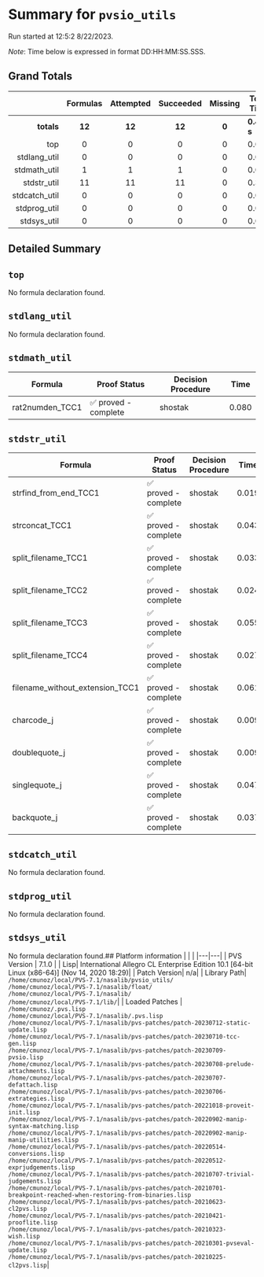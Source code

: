 # Summary for `pvsio_utils`
Run started at 12:5:2 8/22/2023.

_Note_: Time below is expressed in format DD:HH:MM:SS.SSS.
## Grand Totals 
|            | Formulas | Attempted | Succeeded | Missing | Total Time |
| ---:       | :---:    | :---:     | :---:     | :---:   | ---        |
| **totals** | **12**   | **12**    | **12**    | **0**  | **0.444 s**   |
|top|0|0|0|0|0.000|
|stdlang_util|0|0|0|0|0.000|
|stdmath_util|1|1|1|0|0.080|
|stdstr_util|11|11|11|0|0.364|
|stdcatch_util|0|0|0|0|0.000|
|stdprog_util|0|0|0|0|0.000|
|stdsys_util|0|0|0|0|0.000|
## Detailed Summary 
## `top`
No formula declaration found.
## `stdlang_util`
No formula declaration found.
## `stdmath_util`

| Formula | Proof Status | Decision Procedure | Time |
| ---     | ---          | ---                | ---  |
|rat2numden_TCC1|✅ proved - complete|shostak|0.080|

## `stdstr_util`

| Formula | Proof Status | Decision Procedure | Time |
| ---     | ---          | ---                | ---  |
|strfind_from_end_TCC1|✅ proved - complete|shostak|0.019|
|strconcat_TCC1|✅ proved - complete|shostak|0.043|
|split_filename_TCC1|✅ proved - complete|shostak|0.033|
|split_filename_TCC2|✅ proved - complete|shostak|0.024|
|split_filename_TCC3|✅ proved - complete|shostak|0.055|
|split_filename_TCC4|✅ proved - complete|shostak|0.027|
|filename_without_extension_TCC1|✅ proved - complete|shostak|0.061|
|charcode_j|✅ proved - complete|shostak|0.009|
|doublequote_j|✅ proved - complete|shostak|0.009|
|singlequote_j|✅ proved - complete|shostak|0.047|
|backquote_j|✅ proved - complete|shostak|0.037|

## `stdcatch_util`
No formula declaration found.
## `stdprog_util`
No formula declaration found.
## `stdsys_util`
No formula declaration found.## Platform information 
|  |  |
|---|---|
| PVS Version | 7.1.0 |
| Lisp| International Allegro CL Enterprise Edition 10.1 [64-bit Linux (x86-64)] (Nov 14, 2020 18:29)|
| Patch Version| n/a|
| Library Path| `/home/cmunoz/local/PVS-7.1/nasalib/pvsio_utils/`<br/>`/home/cmunoz/local/PVS-7.1/nasalib/float/`<br/>`/home/cmunoz/local/PVS-7.1/nasalib/`<br/>`/home/cmunoz/local/PVS-7.1/lib/`|
| Loaded Patches | `/home/cmunoz/.pvs.lisp`<br/>`/home/cmunoz/local/PVS-7.1/nasalib/.pvs.lisp`<br/>`/home/cmunoz/local/PVS-7.1/nasalib/pvs-patches/patch-20230712-static-update.lisp`<br/>`/home/cmunoz/local/PVS-7.1/nasalib/pvs-patches/patch-20230710-tcc-gen.lisp`<br/>`/home/cmunoz/local/PVS-7.1/nasalib/pvs-patches/patch-20230709-pvsio.lisp`<br/>`/home/cmunoz/local/PVS-7.1/nasalib/pvs-patches/patch-20230708-prelude-attachments.lisp`<br/>`/home/cmunoz/local/PVS-7.1/nasalib/pvs-patches/patch-20230707-defattach.lisp`<br/>`/home/cmunoz/local/PVS-7.1/nasalib/pvs-patches/patch-20230706-extrategies.lisp`<br/>`/home/cmunoz/local/PVS-7.1/nasalib/pvs-patches/patch-20221018-proveit-init.lisp`<br/>`/home/cmunoz/local/PVS-7.1/nasalib/pvs-patches/patch-20220902-manip-syntax-matching.lisp`<br/>`/home/cmunoz/local/PVS-7.1/nasalib/pvs-patches/patch-20220902-manip-manip-utilities.lisp`<br/>`/home/cmunoz/local/PVS-7.1/nasalib/pvs-patches/patch-20220514-conversions.lisp`<br/>`/home/cmunoz/local/PVS-7.1/nasalib/pvs-patches/patch-20220512-exprjudgements.lisp`<br/>`/home/cmunoz/local/PVS-7.1/nasalib/pvs-patches/patch-20210707-trivial-judgements.lisp`<br/>`/home/cmunoz/local/PVS-7.1/nasalib/pvs-patches/patch-20210701-breakpoint-reached-when-restoring-from-binaries.lisp`<br/>`/home/cmunoz/local/PVS-7.1/nasalib/pvs-patches/patch-20210623-cl2pvs.lisp`<br/>`/home/cmunoz/local/PVS-7.1/nasalib/pvs-patches/patch-20210421-prooflite.lisp`<br/>`/home/cmunoz/local/PVS-7.1/nasalib/pvs-patches/patch-20210323-wish.lisp`<br/>`/home/cmunoz/local/PVS-7.1/nasalib/pvs-patches/patch-20210301-pvseval-update.lisp`<br/>`/home/cmunoz/local/PVS-7.1/nasalib/pvs-patches/patch-20210225-cl2pvs.lisp`|
